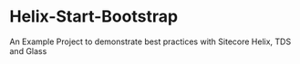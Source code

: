 # Helix-Start-Bootstrap
An Example Project to demonstrate best practices with Sitecore Helix, TDS and Glass
